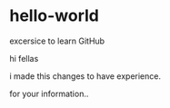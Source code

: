 # hello-world
excersice to learn GitHub


hi fellas 

i made this changes to have experience. 

for your information..
